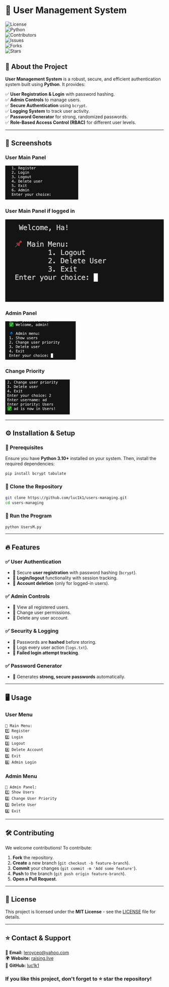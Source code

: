# 🔐 User Management System

![License](https://img.shields.io/badge/license-MIT-blue.svg)  
![Python](https://img.shields.io/badge/Python-3.10+-blue.svg)  
![Contributors](https://img.shields.io/github/contributors/luc1k1/users-managing.svg)  
![Issues](https://img.shields.io/github/issues/luc1k1/users-managing)  
![Forks](https://img.shields.io/github/forks/luc1k1/users-managing)  
![Stars](https://img.shields.io/github/stars/luc1k1/users-managing)  

## 🚀 About the Project
**User Management System** is a robust, secure, and efficient authentication system built using **Python**. It provides:

✅ **User Registration & Login** with password hashing.  
✅ **Admin Controls** to manage users.  
✅ **Secure Authentication** using `bcrypt`.  
✅ **Logging System** to track user activity.  
✅ **Password Generator** for strong, randomized passwords.  
✅ **Role-Based Access Control (RBAC)** for different user levels.

---

## 📸 Screenshots
### **User Main Panel**
![User Main Panel](https://github.com/luc1k1/users-managing/raw/main/screenshots/main.png)

### **User Main Panel if logged in**
![User Main Panel if logged in](https://github.com/luc1k1/users-managing/raw/main/screenshots/image.png)

### **Admin Panel**
![Admin Panel](https://github.com/luc1k1/users-managing/raw/main/screenshots/Admin.png)

### **Change Priority**
![Change Priority](https://github.com/luc1k1/users-managing/raw/main/screenshots/changeP.png)

---

## ⚙️ Installation & Setup
### 📌 Prerequisites
Ensure you have **Python 3.10+** installed on your system. Then, install the required dependencies:
```sh
pip install bcrypt tabulate
```

### 📌 Clone the Repository
```sh
git clone https://github.com/luc1k1/users-managing.git
cd users-managing
```

### 📌 Run the Program
```sh
python UsersM.py
```
---

## 🔥 Features
### ✅ User Authentication
- 🔹 Secure **user registration** with password hashing (`bcrypt`).
- 🔹 **Login/logout** functionality with session tracking.
- 🔹 **Account deletion** (only for logged-in users).

### ✅ Admin Controls
- 🔹 View all registered users.
- 🔹 Change user permissions.
- 🔹 Delete any user account.

### ✅ Security & Logging
- 🔹 Passwords are **hashed** before storing.
- 🔹 Logs every user action (`logs.txt`).
- 🔹 **Failed login attempt tracking**.

### ✅ Password Generator
- 🔹 Generates **strong, secure passwords** automatically.

---

## 🖥️ Usage
### **User Menu**
```
📌 Main Menu:
1️⃣ Register
2️⃣ Login
3️⃣ Logout
4️⃣ Delete Account
5️⃣ Exit
6️⃣ Admin Login
```

### **Admin Menu**
```
🔹 Admin Panel:
1️⃣ Show Users
2️⃣ Change User Priority
3️⃣ Delete User
4️⃣ Exit
```

---

## 🛠️ Contributing
We welcome contributions! To contribute:
1. **Fork** the repository.
2. **Create** a new branch (`git checkout -b feature-branch`).
3. **Commit** your changes (`git commit -m 'Add some feature'`).
4. **Push** to the branch (`git push origin feature-branch`).
5. **Open a Pull Request**.

---

## 📜 License
This project is licensed under the **MIT License** - see the [LICENSE](LICENSE) file for details.

---

## ⭐ Contact & Support
📩 **Email:** leroyceo@yahoo.com  
🌍 **Website:** [raising.live](https://yourwebsite.com)  
🐙 **GitHub:** [luc1k1](https://github.com/luc1k1)  

### If you like this project, don't forget to ⭐ star the repository!

